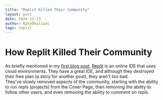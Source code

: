 ```yaml
---
title: "Replit Killed Their Community"
layout: post
date: 2024-12-13
author: NateDhaliwal
tags: replit
---
```


<h1>How Replit Killed Their Community</h1>


As briefly mentioned in my [first blog post](/NateDhaliwal-s-Blog/2024/12/13/My-First-Post.html), [Replit](https://replit.com) is an online IDE that uses cloud environments. They have a great IDE, and although they destroyed their free plan (a story for another post), they aren't *too* bad. <br>
They've slowly removed aspects of the community, starting with the ability to run repls (projects) from the Cover Page, then removing the ability to follow other users, and even removing the ability to comment on repls.
